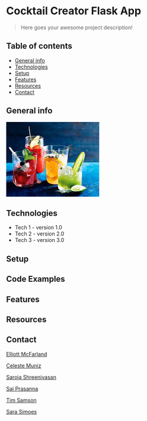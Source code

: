 # Cocktail Creator Flask App

> Here goes your awesome project description!

## Table of contents
* [General info](#general-info)
* [Technologies](#technologies)
* [Setup](#setup)
* [Features](#features)
* [Resources](#resources)
* [Contact](#contact)

## General info

![cocktail](Images/cocktail1.PNG)

## Technologies
* Tech 1 - version 1.0
* Tech 2 - version 2.0
* Tech 3 - version 3.0

## Setup

## Code Examples

## Features

## Resources

## Contact

[Elliott McFarland](https://github.com/emcfarland)

[Celeste Muniz](https://github.com/celeste1030)

[Saroja Shreenivasan](https://github.com/shreeniv)

[Sai Prasanna](https://github.com/prasanna0913)

[Tim Samson](https://github.com/timsamson)

[Sara Simoes](https://github.com/Ssimoes48)
